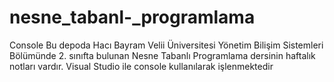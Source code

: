 # nesne_tabanl-_programlama
Console
Bu depoda Hacı Bayram Velii Üniversitesi Yönetim Bilişim Sistemleri Bölümünde 2. sınıfta bulunan Nesne Tabanlı Programlama dersinin haftalık notları vardır. 
Visual Studio ile console kullanılarak işlenmektedir
